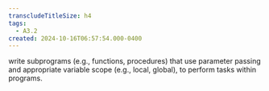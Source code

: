 ```yaml
---
transcludeTitleSize: h4
tags:
  - A3.2
created: 2024-10-16T06:57:54.000-0400
---
```

write subprograms (e.g., functions, procedures) that use parameter passing and appropriate variable scope (e.g., local, global), to perform tasks within programs.
